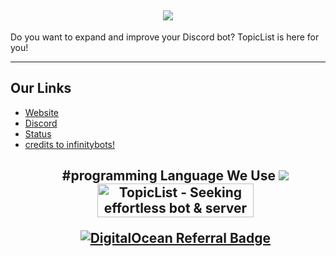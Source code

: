 <h2 align='center'>
  <img src="https://pbs.twimg.com/profile_banners/1505194289323823105/1678624541/1500x500" />
  <br> 
</h2>
<p>
Do you want to expand and improve your Discord bot? TopicList is here for you!
</p>

<hr>

<h2>
  Our Links
</h2>

<ul>
  <li><a href="https://topiclist.xyz">Website</a></li>
  <li><a href="https://topiclist.xyz/dc">Discord</a></li>
  <li><a href="https://topiclist.instatus.com">Status</a></li>
<li><a href="https://infinitybots.gg">credits to infinitybots!</a></li
</ul>

<h2 align='center'>
#programming Language We Use
   
<img src="https://skillicons.dev/icons?i=java,css,html,docker,discord,net,r,rust,tailwind,github,git,cloudflare,astro,pug,go,nodejs,nextjs,mongodb,nodejs,react,redis,tailwind,ts,vscode&theme=dark" />
</div>
<a href="https://www.producthunt.com/posts/topiclist?utm_source=badge-featured&utm_medium=badge&utm_souce=badge-topiclist" target="_blank"><img src="https://api.producthunt.com/widgets/embed-image/v1/featured.svg?post_id=389425&theme=dark" alt="TopicList - Seeking&#0032;effortless&#0032;bot&#0032;&#0038;&#0032;server&#0032;management&#0063;&#0032;Try&#0032;Topiclist | Product Hunt" style="width: 250px; height: 54px;" width="250" height="54" /></a>

[![DigitalOcean Referral Badge](https://web-platforms.sfo2.cdn.digitaloceanspaces.com/WWW/Badge%201.svg)](https://www.digitalocean.com/?refcode=a6b81cde8d44&utm_campaign=Referral_Invite&utm_medium=Referral_Program&utm_source=badge)
<br />
</h2>
